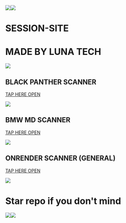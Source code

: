 <a><img src='https://i.imgur.com/LyHic3i.gif'/></a><a><img src='https://i.imgur.com/LyHic3i.gif'/></a>
# SESSION-SITE

# MADE BY LUNA TECH

<a><img src='https://i.imgur.com/LyHic3i.gif'/></a>

## BLACK PANTHER SCANNER

[TAP HERE OPEN](https://panther-scanner-9ba6babd3060.herokuapp.com/)

<a><img src='https://i.imgur.com/LyHic3i.gif'/></a>

## BMW MD SCANNER

[TAP HERE OPEN](https://bmw-scanner-9380dc7ea838.herokuapp.com/)

<a><img src='https://i.imgur.com/LyHic3i.gif'/></a>

## ONRENDER SCANNER (GENERAL)

[TAP HERE OPEN](https://render-session-scanner-by-ibrahim-adams.onrender.com)

<a><img src='https://i.imgur.com/LyHic3i.gif'/></a>

# Star repo if you don't mind

<a><img src='https://i.imgur.com/LyHic3i.gif'/></a><a><img src='https://i.imgur.com/LyHic3i.gif'/></a>
